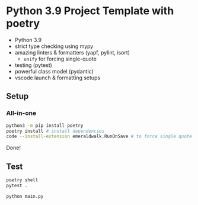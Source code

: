 # Python 3.9 Project Template with poetry

- Python 3.9
- strict type checking using mypy
- amazing linters & formatters (yapf, pylint, isort)
  - `unify` for forcing single-quote
- testing (pytest)
- powerful class model (pydantic)
- vscode launch & formatting setups

## Setup

### All-in-one

```sh
python3 -m pip install poetry
poetry install # install dependencies
code --install-extension emeraldwalk.RunOnSave # to force single quote
```

Done!

## Test

```sh
poetry shell
pytest .
```

```sh
python main.py
```
